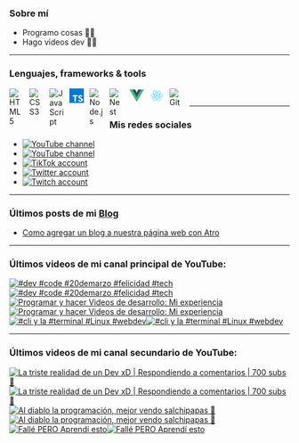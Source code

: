 ### Sobre mí
- Programo cosas 🧑‍💻
- Hago videos dev 🧑‍🏫

---
### Lenguajes, frameworks & tools

<img align="left" alt="HTML5" width="26px" src="https://cdn.jsdelivr.net/gh/devicons/devicon/icons/html5/html5-original.svg" style="padding-right:10px;" />
<img align="left" alt="CSS3" width="26px" src="https://cdn.jsdelivr.net/gh/devicons/devicon/icons/css3/css3-original.svg" style="padding-right:10px;" />
<img align="left" alt="JavaScript" width="26px" src="https://cdn.jsdelivr.net/gh/devicons/devicon/icons/javascript/javascript-original.svg" style="padding-right:10px;" />
<img align="left" alt="Typescript" width="26px" src="https://raw.githubusercontent.com/github/explore/80688e429a7d4ef2fca1e82350fe8e3517d3494d/topics/typescript/typescript.png" style="padding-right:10px;" />
<img align="left" alt="Node.js" width="26px" src="https://cdn.jsdelivr.net/gh/devicons/devicon/icons/nodejs/nodejs-original.svg" style="padding-right:10px;" />
<img align="left" alt="Nest" width="26px" src="https://avatars.githubusercontent.com/u/28507035?s=48&v=4" style="padding-right:10px;" />
<img align="left" alt="Vue" width="26px" src="https://raw.githubusercontent.com/github/explore/80688e429a7d4ef2fca1e82350fe8e3517d3494d/topics/vue/vue.png" style="padding-right:10px;" />
<img align="left" alt="React" width="26px" src="https://raw.githubusercontent.com/github/explore/80688e429a7d4ef2fca1e82350fe8e3517d3494d/topics/react/react.png" style="padding-right:10px;" />
<img align="left" alt="Git" width="26px" src="https://cdn.jsdelivr.net/gh/devicons/devicon/icons/git/git-original.svg" style="padding-right:10px;" />

<br>

---
### Mis redes sociales
 - [![YouTube channel](https://img.shields.io/youtube/channel/subscribers/UCRC7LM5vAZMxS8LSo0PKZng?style=social)](https://www.youtube.com/channel/UCRC7LM5vAZMxS8LSo0PKZng)
 - [![YouTube channel](https://img.shields.io/youtube/channel/subscribers/UCKMWXwHYoy920OFEN_BM5VQ?style=social)](https://www.youtube.com/@doneberdev)
 - [![TikTok account](https://img.shields.io/endpoint?logo=TikTok&style=social&url=https%3A%2F%2Fdoneber.dev%2Ftiktok-counter%2F)](https://www.tiktok.com/@doneberdev)
 - [![Twitter account](https://img.shields.io/twitter/follow/doneberdev?label=Followers&style=social)](https://twitter.com/doneberdev)
 - [![Twitch account](https://img.shields.io/twitch/status/doneberdev?style=social)](https://twitch.tv/doneberdev)
 
---
### Últimos posts de mi [Blog](https://doneber.dev/blog)

<!-- BLOG-POST-LIST:START -->
- [Como agregar un blog a nuestra página web con Atro](https://doneber.dev/blog/first-post/)
<!-- BLOG-POST-LIST:END -->
 
---
### Últimos videos de mi canal principal de YouTube:

<!-- BEGIN YOUTUBE-CARDS-FIRST -->
[![#dev #code #20demarzo #felicidad #tech](https://ytcards.demolab.com/?id=dN7uesqZAFo&title=%23dev+%23code+%2320demarzo+%23felicidad+%23tech&lang=en&timestamp=1710960162&background_color=%230f0f0f&title_color=%23ffffff&stats_color=%23dedede&max_title_lines=1&width=250&border_radius=5&duration=27 "#dev #code #20demarzo #felicidad #tech")](https://www.youtube.com/watch?v=dN7uesqZAFo#gh-dark-mode-only)[![#dev #code #20demarzo #felicidad #tech](https://ytcards.demolab.com/?id=dN7uesqZAFo&title=%23dev+%23code+%2320demarzo+%23felicidad+%23tech&lang=en&timestamp=1710960162&background_color=%230d1117&title_color=%23ffffff&stats_color=%23dedede&max_title_lines=1&width=250&border_radius=5&duration=27 "#dev #code #20demarzo #felicidad #tech")](https://www.youtube.com/watch?v=dN7uesqZAFo#gh-light-mode-only)
[![Programar y hacer Videos de desarrollo: Mi experiencia](https://ytcards.demolab.com/?id=ZS8YIceH68I&title=Programar+y+hacer+Videos+de+desarrollo%3A+Mi+experiencia&lang=en&timestamp=1707165785&background_color=%230f0f0f&title_color=%23ffffff&stats_color=%23dedede&max_title_lines=1&width=250&border_radius=5&duration=604 "Programar y hacer Videos de desarrollo: Mi experiencia")](https://www.youtube.com/watch?v=ZS8YIceH68I#gh-dark-mode-only)[![Programar y hacer Videos de desarrollo: Mi experiencia](https://ytcards.demolab.com/?id=ZS8YIceH68I&title=Programar+y+hacer+Videos+de+desarrollo%3A+Mi+experiencia&lang=en&timestamp=1707165785&background_color=%230d1117&title_color=%23ffffff&stats_color=%23dedede&max_title_lines=1&width=250&border_radius=5&duration=604 "Programar y hacer Videos de desarrollo: Mi experiencia")](https://www.youtube.com/watch?v=ZS8YIceH68I#gh-light-mode-only)
[![#cli y la #terminal #Linux #webdev](https://ytcards.demolab.com/?id=bCUtGyGSQ8c&title=%23cli+y+la+%23terminal+%23Linux+%23webdev&lang=en&timestamp=1705118475&background_color=%230f0f0f&title_color=%23ffffff&stats_color=%23dedede&max_title_lines=1&width=250&border_radius=5&duration=54 "#cli y la #terminal #Linux #webdev")](https://www.youtube.com/watch?v=bCUtGyGSQ8c#gh-dark-mode-only)[![#cli y la #terminal #Linux #webdev](https://ytcards.demolab.com/?id=bCUtGyGSQ8c&title=%23cli+y+la+%23terminal+%23Linux+%23webdev&lang=en&timestamp=1705118475&background_color=%230d1117&title_color=%23ffffff&stats_color=%23dedede&max_title_lines=1&width=250&border_radius=5&duration=54 "#cli y la #terminal #Linux #webdev")](https://www.youtube.com/watch?v=bCUtGyGSQ8c#gh-light-mode-only)
<!-- END YOUTUBE-CARDS-FIRST -->

---
### Últimos videos de mi canal secundario de YouTube:

<!-- BEGIN YOUTUBE-CARDS-SECOND -->
[![La triste realidad de un Dev xD | Respondiendo a comentarios | 700 subs 🥳](https://ytcards.demolab.com/?id=eXS0DY4i5NQ&title=La+triste+realidad+de+un+Dev+xD+%7C+Respondiendo+a+comentarios+%7C+700+subs+%F0%9F%A5%B3&lang=en&timestamp=1715198916&background_color=%230f0f0f&title_color=%23ffffff&stats_color=%23dedede&max_title_lines=1&width=250&border_radius=5&duration=796 "La triste realidad de un Dev xD | Respondiendo a comentarios | 700 subs 🥳")](https://www.youtube.com/watch?v=eXS0DY4i5NQ#gh-dark-mode-only)[![La triste realidad de un Dev xD | Respondiendo a comentarios | 700 subs 🥳](https://ytcards.demolab.com/?id=eXS0DY4i5NQ&title=La+triste+realidad+de+un+Dev+xD+%7C+Respondiendo+a+comentarios+%7C+700+subs+%F0%9F%A5%B3&lang=en&timestamp=1715198916&background_color=%230d1117&title_color=%23ffffff&stats_color=%23dedede&max_title_lines=1&width=250&border_radius=5&duration=796 "La triste realidad de un Dev xD | Respondiendo a comentarios | 700 subs 🥳")](https://www.youtube.com/watch?v=eXS0DY4i5NQ#gh-light-mode-only)
[![Al diablo la programación, mejor vendo salchipapas 🌭](https://ytcards.demolab.com/?id=Or_RxVN-raQ&title=Al+diablo+la+programaci%C3%B3n%2C+mejor+vendo+salchipapas+%F0%9F%8C%AD&lang=en&timestamp=1715113269&background_color=%230f0f0f&title_color=%23ffffff&stats_color=%23dedede&max_title_lines=1&width=250&border_radius=5&duration=382 "Al diablo la programación, mejor vendo salchipapas 🌭")](https://www.youtube.com/watch?v=Or_RxVN-raQ#gh-dark-mode-only)[![Al diablo la programación, mejor vendo salchipapas 🌭](https://ytcards.demolab.com/?id=Or_RxVN-raQ&title=Al+diablo+la+programaci%C3%B3n%2C+mejor+vendo+salchipapas+%F0%9F%8C%AD&lang=en&timestamp=1715113269&background_color=%230d1117&title_color=%23ffffff&stats_color=%23dedede&max_title_lines=1&width=250&border_radius=5&duration=382 "Al diablo la programación, mejor vendo salchipapas 🌭")](https://www.youtube.com/watch?v=Or_RxVN-raQ#gh-light-mode-only)
[![Fallé PERO Aprendí esto](https://ytcards.demolab.com/?id=egsumtUVXA4&title=Fall%C3%A9+PERO+Aprend%C3%AD+esto&lang=en&timestamp=1714785546&background_color=%230f0f0f&title_color=%23ffffff&stats_color=%23dedede&max_title_lines=1&width=250&border_radius=5&duration=573 "Fallé PERO Aprendí esto")](https://www.youtube.com/watch?v=egsumtUVXA4#gh-dark-mode-only)[![Fallé PERO Aprendí esto](https://ytcards.demolab.com/?id=egsumtUVXA4&title=Fall%C3%A9+PERO+Aprend%C3%AD+esto&lang=en&timestamp=1714785546&background_color=%230d1117&title_color=%23ffffff&stats_color=%23dedede&max_title_lines=1&width=250&border_radius=5&duration=573 "Fallé PERO Aprendí esto")](https://www.youtube.com/watch?v=egsumtUVXA4#gh-light-mode-only)
<!-- END YOUTUBE-CARDS-SECOND -->